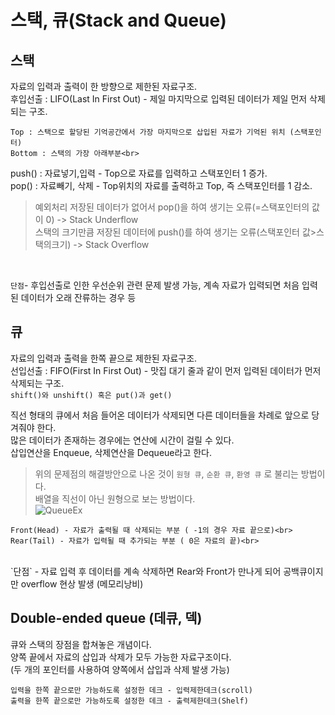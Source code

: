 # 스택, 큐(Stack and Queue)
## 스택
자료의 입력과 출력이 한 방향으로 제한된 자료구조.<br>
후입선출 : LIFO(Last In First Out) - 제일 마지막으로 입력된 데이터가 제일 먼저 삭제되는 구조.<br>
```
Top : 스택으로 할당된 기억공간에서 가장 마지막으로 삽입된 자료가 기억된 위치 (스택포인터)
Bottom : 스택의 가장 아래부분<br>
```
push() : 자료넣기,입력 - Top으로 자료를 입력하고 스택포인터 1 증가.<br>
pop() : 자료빼기, 삭제 - Top위치의 자료를 출력하고 Top, 즉 스택포인터를 1 감소.<br>

>예외처리
저장된 데이터가 없어서 pop()을 하여 생기는 오류(=스택포인터의 값이 0) -> Stack Underflow<br>
스택의 크기만큼 저장된 데이터에 push()를 하여 생기는 오류(스택포인터 값>스택의크기) -> Stack Overflow

<br>

`단점`- 후입선출로 인한 우선순위 관련 문제 발생 가능, 계속 자료가 입력되면 처음 입력된 데이터가 오래 잔류하는 경우 등


## 큐
자료의 입력과 출력을 한쪽 끝으로 제한된 자료구조.<br>
선입선출 : FIFO(First In First Out) - 맛집 대기 줄과 같이 먼저 입력된 데이터가 먼저 삭제되는 구조.<br>
`shift()와 unshift() 혹은 put()과 get()`<br>

직선 형태의 큐에서 처음 들어온 데이터가 삭제되면 다른 데이터들을 차례로 앞으로 당겨줘야 한다.<br>
많은 데이터가 존재하는 경우에는 연산에 시간이 걸릴 수 있다.<br>
삽입연산을 Enqueue, 삭제연산을 Dequeue라고 한다.<br>

>위의 문제점의 해결방안으로 나온 것이 `원형 큐`, `순환 큐`, `환영 큐` 로 불리는 방법이다.<br>
배열을 직선이 아닌 원형으로 보는 방법이다.<br>
![QueueEx](https://raw.githubusercontent.com/WonjeongPark/whatIThink/0168aefa77a81c2ebceb4cd0d1c6d5ab4183488e/%EC%9B%90%ED%98%95_%ED%81%90.png)

```
Front(Head) - 자료가 출력될 때 삭제되는 부분 ( -1의 경우 자료 끝으로)<br>
Rear(Tail) - 자료가 입력될 때 추가되는 부분 ( 0은 자료의 끝)<br>
```

<br>
`단점` - 자료 입력 후 데이터를 계속 삭제하면 Rear와 Front가 만나게 되어 공백큐이지만 overflow 현상 발생 (메모리낭비)

## Double-ended queue (데큐, 덱)
큐와 스택의 장점을 합쳐놓은 개념이다.<br>
양쪽 끝에서 자료의 삽입과 삭제가 모두 가능한 자료구조이다.<br>
(두 개의 포인터를 사용하여 양쪽에서 삽입과 삭제 발생 가능)<br>
```
입력을 한쪽 끝으로만 가능하도록 설정한 데크 - 입력제한데크(scroll)
출력을 한쪽 끝으로만 가능하도록 설정한 데크 - 출력제한데크(Shelf)
```
